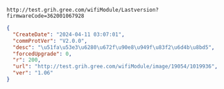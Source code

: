 `http://test.grih.gree.com/wifiModule/Lastversion?firmwareCode=362001067928`

```json
{
  "CreateDate": "2024-04-11 03:07:01",
  "commProtVer": "V2.0.0",
  "desc": "\u51fa\u53e3\u6280\u672f\u90e8\u949f\u83f2\u6d4b\u8bd5",
  "forcedUpgrade": 0,
  "r": 200,
  "url": "http://test.grih.gree.com/wifiModule/image/19054/1019936",
  "ver": "1.06"
}
```
